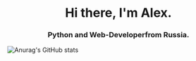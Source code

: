 <div id="header" align="center">
  <h1>Hi there, I'm Alex.</h1>
  <h3>Python<i class="devicon-python-plain"></i> and Web-Developer<i class="devicon-html5-plain"></i>from Russia.</h3>
</div>

![Anurag's GitHub stats](https://github-readme-stats.vercel.app/api?username=123keker123&show_icons=true&theme=radical)
